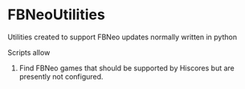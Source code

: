 # FBNeoUtilities
Utilities created to support FBNeo updates
normally written in python

Scripts allow
1. Find FBNeo games that should be supported by Hiscores but are presently not configured.
